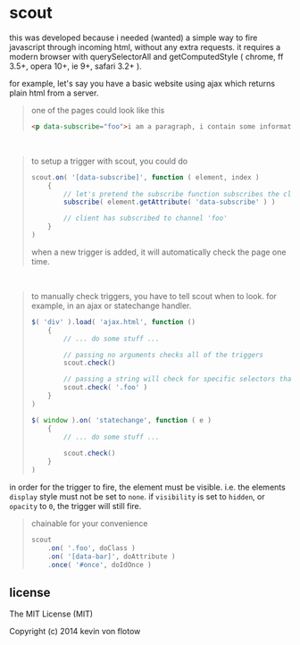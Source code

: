 scout
=====

this was developed because i needed (wanted) a simple way to fire javascript through incoming html, without any extra requests. it requires a modern browser with querySelectorAll and getComputedStyle ( chrome, ff 3.5+, opera 10+, ie 9+, safari 3.2+ ).

for example, let's say you have a basic website using ajax which returns plain html from a server.

> one of the pages could look like this
>
> ```html
> <p data-subscribe="foo">i am a paragraph, i contain some information.</p>
> ```

&nbsp;

> to setup a trigger with scout, you could do
>
> ```javascript
> scout.on( '[data-subscribe]', function ( element, index )
>     {
>         // let's pretend the subscribe function subscribes the client to a websocket channel
>         subscribe( element.getAttribute( 'data-subscribe' ) )
> 
>         // client has subscribed to channel 'foo'
>     }
> )
> ```
> 
> when a new trigger is added, it will automatically check the page one time.

&nbsp;

> to manually check triggers, you have to tell scout when to look. for example, in an ajax or statechange handler.
> ```javascript
> $( 'div' ).load( 'ajax.html', function ()
>     {
>         // ... do some stuff ...
> 
>         // passing no arguments checks all of the triggers
>         scout.check()
> 
>         // passing a string will check for specific selectors that have already been defined
>         scout.check( '.foo' )
>     }
> )
>
> $( window ).on( 'statechange', function ( e )
>     {
>         // ... do some stuff ... 
>         
>         scout.check()
>     }
> )
> ```

in order for the trigger to fire, the element must be visible. i.e. the elements `display` style must not be set to `none`. if `visibility` is set to `hidden`, or `opacity` to `0`, the trigger will still fire.

> chainable for your convenience
> 
> ```javascript
> scout
>     .on( '.foo', doClass )
>     .on( '[data-bar]', doAttribute )
>     .once( '#once', doIdOnce )
> ```

license
----

The MIT License (MIT)

Copyright (c) 2014 kevin von flotow
